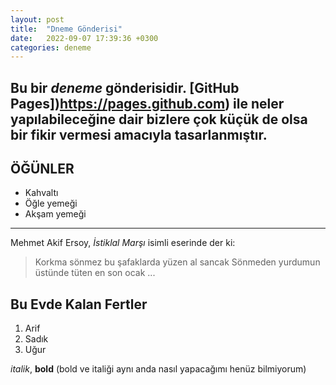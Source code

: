```yaml
---
layout: post
title:  "Dneme Gönderisi"
date:   2022-09-07 17:39:36 +0300
categories: deneme
---
```

Bu bir _deneme_ gönderisidir. [GitHub Pages])https://pages.github.com) ile neler yapılabileceğine dair bizlere çok küçük de olsa bir fikir vermesi amacıyla tasarlanmıştır.
--------------------
## ÖĞÜNLER

* Kahvaltı
* Öğle yemeği
* Akşam yemeği
--------------------
Mehmet Akif Ersoy, _İstiklal Marşı_ isimli eserinde der ki:
> Korkma sönmez bu şafaklarda yüzen al sancak
> Sönmeden yurdumun üstünde tüten en son ocak
> ...

## Bu Evde Kalan Fertler
1. Arif
2. Sadık
3. Uğur

_italik_, **bold** (bold ve italiği aynı anda nasıl yapacağımı henüz bilmiyorum)